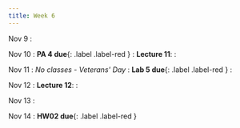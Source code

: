 ```yaml
---
title: Week 6
---
```

Nov 9
: [](#)

Nov 10
: **PA 4 due**{: .label .label-red } 
: **Lecture 11**:
: [](#)

Nov 11
: *No classes - Veterans' Day*
: **Lab 5 due**{: .label .label-red }
: [](#)

Nov 12
: **Lecture 12**:
: [](#)

Nov 13
: [](#)

Nov 14
: **HW02 due**{: .label .label-red } 


